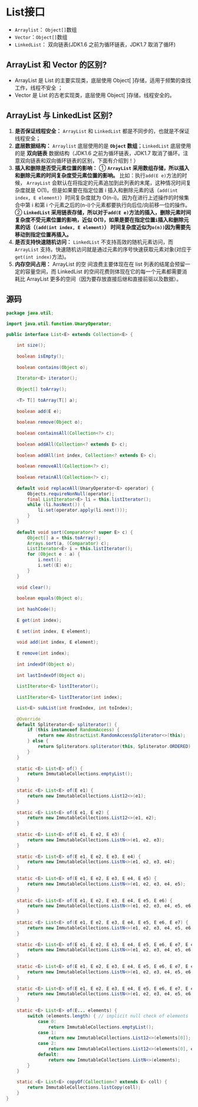 # List接口

* `Arraylist`： `Object[]`数组
* `Vector`：`Object[]`数组
* `LinkedList`： 双向链表\(JDK1.6 之前为循环链表，JDK1.7 取消了循环\)

## ArrayList 和 Vector 的区别?

* ArrayList 是 List 的主要实现类，底层使用 Object\[ \]存储，适用于频繁的查找工作，线程不安全 ；
* Vector 是 List 的古老实现类，底层使用 Object\[ \]存储，线程安全的。

## ArrayList 与 LinkedList 区别?

1. **是否保证线程安全：** `ArrayList` 和 `LinkedList` 都是不同步的，也就是不保证线程安全；
2. **底层数据结构：** `Arraylist` 底层使用的是 **`Object` 数组**；`LinkedList` 底层使用的是 **双向链表** 数据结构（JDK1.6 之前为循环链表，JDK1.7 取消了循环。注意双向链表和双向循环链表的区别，下面有介绍到！）
3. **插入和删除是否受元素位置的影响：** ① **`ArrayList` 采用数组存储，所以插入和删除元素的时间复杂度受元素位置的影响。** 比如：执行`add(E e)`方法的时候， `ArrayList` 会默认在将指定的元素追加到此列表的末尾，这种情况时间复杂度就是 O\(1\)。但是如果要在指定位置 i 插入和删除元素的话（`add(int index, E element)`）时间复杂度就为 O\(n-i\)。因为在进行上述操作的时候集合中第 i 和第 i 个元素之后的\(n-i\)个元素都要执行向后位/向前移一位的操作。 ② **`LinkedList` 采用链表存储，所以对于`add(E e)`方法的插入，删除元素时间复杂度不受元素位置的影响，近似 O\(1\)，如果是要在指定位置`i`插入和删除元素的话（`(add(int index, E element)`） 时间复杂度近似为`o(n))`因为需要先移动到指定位置再插入。**
4. **是否支持快速随机访问：** `LinkedList` 不支持高效的随机元素访问，而 `ArrayList` 支持。快速随机访问就是通过元素的序号快速获取元素对象\(对应于`get(int index)`方法\)。
5. **内存空间占用：** ArrayList 的空 间浪费主要体现在在 list 列表的结尾会预留一定的容量空间，而 LinkedList 的空间花费则体现在它的每一个元素都需要消耗比 ArrayList 更多的空间（因为要存放直接后继和直接前驱以及数据）。

## 源码

```java
package java.util;

import java.util.function.UnaryOperator;

public interface List<E> extends Collection<E> {

    int size();
    
    boolean isEmpty();
    
    boolean contains(Object o);
    
    Iterator<E> iterator();
    
    Object[] toArray();
    
    <T> T[] toArray(T[] a);
    
    boolean add(E e);
    
    boolean remove(Object o);
    
    boolean containsAll(Collection<?> c);
    
    boolean addAll(Collection<? extends E> c);
    
    boolean addAll(int index, Collection<? extends E> c);
    
    boolean removeAll(Collection<?> c);
    
    boolean retainAll(Collection<?> c);
    
    default void replaceAll(UnaryOperator<E> operator) {
        Objects.requireNonNull(operator);
        final ListIterator<E> li = this.listIterator();
        while (li.hasNext()) {
            li.set(operator.apply(li.next()));
        }
    }
    
    default void sort(Comparator<? super E> c) {
        Object[] a = this.toArray();
        Arrays.sort(a, (Comparator) c);
        ListIterator<E> i = this.listIterator();
        for (Object e : a) {
            i.next();
            i.set((E) e);
        }
    }
    
    void clear();
    
    boolean equals(Object o);
    
    int hashCode();
    
    E get(int index);
    
    E set(int index, E element);
    
    void add(int index, E element);
    
    E remove(int index);
    
    int indexOf(Object o);
    
    int lastIndexOf(Object o);
    
    ListIterator<E> listIterator();
    
    ListIterator<E> listIterator(int index);

    List<E> subList(int fromIndex, int toIndex);
    
    @Override
    default Spliterator<E> spliterator() {
        if (this instanceof RandomAccess) {
            return new AbstractList.RandomAccessSpliterator<>(this);
        } else {
            return Spliterators.spliterator(this, Spliterator.ORDERED);
        }
    }
    
    static <E> List<E> of() {
        return ImmutableCollections.emptyList();
    }
    
    static <E> List<E> of(E e1) {
        return new ImmutableCollections.List12<>(e1);
    }
    
    static <E> List<E> of(E e1, E e2) {
        return new ImmutableCollections.List12<>(e1, e2);
    }
    
    static <E> List<E> of(E e1, E e2, E e3) {
        return new ImmutableCollections.ListN<>(e1, e2, e3);
    }
    
    static <E> List<E> of(E e1, E e2, E e3, E e4) {
        return new ImmutableCollections.ListN<>(e1, e2, e3, e4);
    }
    
    static <E> List<E> of(E e1, E e2, E e3, E e4, E e5) {
        return new ImmutableCollections.ListN<>(e1, e2, e3, e4, e5);
    }
    
    static <E> List<E> of(E e1, E e2, E e3, E e4, E e5, E e6) {
        return new ImmutableCollections.ListN<>(e1, e2, e3, e4, e5, e6);
    }
    
    static <E> List<E> of(E e1, E e2, E e3, E e4, E e5, E e6, E e7) {
        return new ImmutableCollections.ListN<>(e1, e2, e3, e4, e5, e6, e7);
    }
    
    static <E> List<E> of(E e1, E e2, E e3, E e4, E e5, E e6, E e7, E e8) {
        return new ImmutableCollections.ListN<>(e1, e2, e3, e4, e5, e6, e7, e8);
    }
    
    static <E> List<E> of(E e1, E e2, E e3, E e4, E e5, E e6, E e7, E e8, E e9) {
        return new ImmutableCollections.ListN<>(e1, e2, e3, e4, e5, e6, e7, e8, e9);
    }
    
    static <E> List<E> of(E e1, E e2, E e3, E e4, E e5, E e6, E e7, E e8, E e9, E e10) {
        return new ImmutableCollections.ListN<>(e1, e2, e3, e4, e5, e6, e7, e8, e9, e10);
    }
    
    static <E> List<E> of(E... elements) {
        switch (elements.length) { // implicit null check of elements
            case 0:
                return ImmutableCollections.emptyList();
            case 1:
                return new ImmutableCollections.List12<>(elements[0]);
            case 2:
                return new ImmutableCollections.List12<>(elements[0], elements[1]);
            default:
                return new ImmutableCollections.ListN<>(elements);
        }
    }
    
    static <E> List<E> copyOf(Collection<? extends E> coll) {
        return ImmutableCollections.listCopy(coll);
    }
}
```



